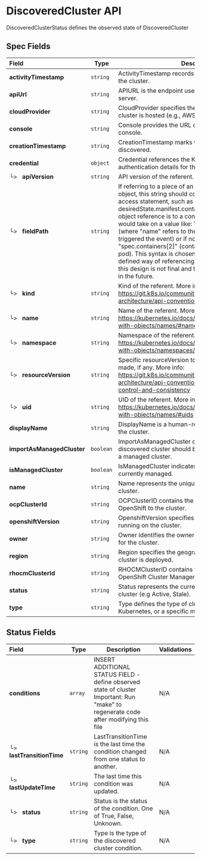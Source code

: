 # DiscoveredCluster API

DiscoveredClusterStatus defines the observed state of DiscoveredCluster

## Spec Fields

| Field | Type | Description | Validations |
|:---|---|---|---|
|  **activityTimestamp** | `string` | ActivityTimestamp records the last observed activity of the cluster. | N/A |
|  **apiUrl** | `string` | APIURL is the endpoint used to access the cluster's API server. | N/A |
|  **cloudProvider** | `string` | CloudProvider specifies the cloud provider where the cluster is hosted (e.g., AWS, Azure, GCP). | N/A |
|  **console** | `string` | Console provides the URL of the cluster's web-based console. | N/A |
|  **creationTimestamp** | `string` | CreationTimestamp marks when the cluster was initially discovered. | N/A |
|  **credential** | `object` | Credential references the Kubernetes secret containing authentication details for the cluster. | N/A |
| └>&nbsp;&nbsp; **apiVersion** | `string` | API version of the referent. | N/A |
| └>&nbsp;&nbsp; **fieldPath** | `string` | If referring to a piece of an object instead of an entire object, this string should contain a valid JSON/Go field access statement, such as desiredState.manifest.containers[2]. For example, if the object reference is to a container within a pod, this would take on a value like: "spec.containers{name}" (where "name" refers to the name of the container that triggered the event) or if no container name is specified "spec.containers[2]" (container with index 2 in this pod). This syntax is chosen only to have some well-defined way of referencing a part of an object. TODO: this design is not final and this field is subject to change in the future. | N/A |
| └>&nbsp;&nbsp; **kind** | `string` | Kind of the referent. More info: https://git.k8s.io/community/contributors/devel/sig-architecture/api-conventions.md#types-kinds | N/A |
| └>&nbsp;&nbsp; **name** | `string` | Name of the referent. More info: https://kubernetes.io/docs/concepts/overview/working-with-objects/names/#names | N/A |
| └>&nbsp;&nbsp; **namespace** | `string` | Namespace of the referent. More info: https://kubernetes.io/docs/concepts/overview/working-with-objects/namespaces/ | N/A |
| └>&nbsp;&nbsp; **resourceVersion** | `string` | Specific resourceVersion to which this reference is made, if any. More info: https://git.k8s.io/community/contributors/devel/sig-architecture/api-conventions.md#concurrency-control-and-consistency | N/A |
| └>&nbsp;&nbsp; **uid** | `string` | UID of the referent. More info: https://kubernetes.io/docs/concepts/overview/working-with-objects/names/#uids | N/A |
|  **displayName** | `string` | DisplayName is a human-readable name assigned to the cluster. | N/A |
|  **importAsManagedCluster** | `boolean` | ImportAsManagedCluster determines whether the discovered cluster should be automatically imported as a managed cluster. | N/A |
|  **isManagedCluster** | `boolean` | IsManagedCluster indicates whether the cluster is currently managed. | N/A |
|  **name** | `string` | Name represents the unique identifier of the discovered cluster. | N/A |
|  **ocpClusterId** | `string` | OCPClusterID contains the unique identifier assigned by OpenShift to the cluster. | N/A |
|  **openshiftVersion** | `string` | OpenshiftVersion specifies the OpenShift version running on the cluster. | N/A |
|  **owner** | `string` | Owner identifies the owner or organization responsible for the cluster. | N/A |
|  **region** | `string` | Region specifies the geographical region where the cluster is deployed. | N/A |
|  **rhocmClusterId** | `string` | RHOCMClusterID contains the cluster ID from Red Hat OpenShift Cluster Manager. | N/A |
|  **status** | `string` | Status represents the current state of the discovered cluster (e.g Active, Stale). | N/A |
|  **type** | `string` | Type defines the type of cluster, such as OpenShift, Kubernetes, or a specific managed service type. | N/A |
## Status Fields

| Field | Type | Description | Validations |
|:---|---|---|---|
|  **conditions** | `array` | INSERT ADDITIONAL STATUS FIELD - define observed state of cluster Important: Run "make" to regenerate code after modifying this file | N/A |
| └>&nbsp;&nbsp; **lastTransitionTime** | `string` | LastTransitionTime is the last time the condition changed from one status to another. | N/A |
| └>&nbsp;&nbsp; **lastUpdateTime** | `string` | The last time this condition was updated. | N/A |
| └>&nbsp;&nbsp; **status** | `string` | Status is the status of the condition. One of True, False, Unknown. | N/A |
| └>&nbsp;&nbsp; **type** | `string` | Type is the type of the discovered cluster condition. | N/A |
